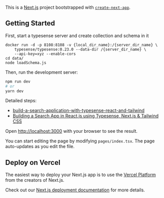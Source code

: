 This is a [Next.js](https://nextjs.org/) project bootstrapped with [`create-next-app`](https://github.com/vercel/next.js/tree/canary/packages/create-next-app).

## Getting Started

First, start a typesense server and create collection and schema in it

```
docker run -d -p 8108:8108 -v {local_dir_name}:/{server_dir_name} \
    typesense/typesense:0.23.0 --data-dir /{server_dir_name} \
    --api-key=xyz --enable-cors
cd data/
node loadSchema.js
```

Then, run the development server:

```bash
npm run dev
# or
yarn dev
```

Detailed steps:

- [build-a-search-application-with-typesense-react-and-tailwind](https://aviyel.com/post/2936/build-a-search-application-with-typesense-react-and-tailwind)
- [Building a Search App in React.js using Typesense, Next.js & Tailwind CSS](https://www.youtube.com/watch?v=cIU19iA8I7U&ab_channel=ZaisteProgramming)

Open [http://localhost:3000](http://localhost:3000) with your browser to see the result.

You can start editing the page by modifying `pages/index.tsx`. The page auto-updates as you edit the file.

## Deploy on Vercel

The easiest way to deploy your Next.js app is to use the [Vercel Platform](https://vercel.com/new?utm_medium=default-template&filter=next.js&utm_source=create-next-app&utm_campaign=create-next-app-readme) from the creators of Next.js.

Check out our [Next.js deployment documentation](https://nextjs.org/docs/deployment) for more details.
